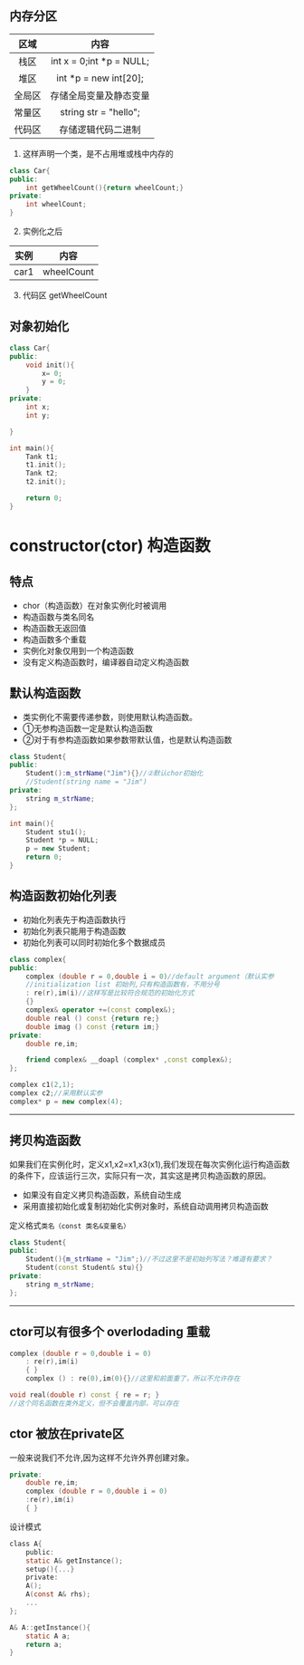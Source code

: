 ## 内存分区

| 区域 |内容|
|:--:|:--:|
|栈区|int x = 0;int *p = NULL;|
|堆区|int *p = new int[20];|
|全局区|存储全局变量及静态变量|
|常量区|string str = "hello";|
|代码区|存储逻辑代码二进制|

1. 这样声明一个类，是不占用堆或栈中内存的
```C++
class Car{
public:
    int getWheelCount(){return wheelCount;}
private:
    int wheelCount;
}
```
2. 实例化之后

| 实例 |内容|
|:--:|:--:|
|car1|wheelCount|

3. 代码区
getWheelCount

## 对象初始化

```C++
class Car{
public:
    void init(){
        x= 0;
        y = 0;
    }
private:
    int x;
    int y;

}
```
```C++
int main(){
    Tank t1;
    t1.init();
    Tank t2;
    t2.init();

    return 0;
}
```
# constructor(ctor) 构造函数
## 特点
* chor（构造函数）在对象实例化时被调用
* 构造函数与类名同名
* 构造函数无返回值
* 构造函数多个重载
* 实例化对象仅用到一个构造函数
* 没有定义构造函数时，编译器自动定义构造函数

## 默认构造函数
* 类实例化不需要传递参数，则使用默认构造函数。
* ①无参构造函数一定是默认构造函数
* ②对于有参构造函数如果参数带默认值，也是默认构造函数
```C++
class Student{
public:
    Student():m_strName("Jim"){}//②默认chor初始化
    //Student(string name = "Jim")
private:
    string m_strName;
};
```
```C++
int main(){
    Student stu1();
    Student *p = NULL;
    p = new Student;
    return 0;
}
```
## 构造函数初始化列表
* 初始化列表先于构造函数执行
* 初始化列表只能用于构造函数
* 初始化列表可以同时初始化多个数据成员


```C++
class complex{
public:
    complex (double r = 0,double i = 0)//default argument（默认实参
    //initialization list 初始列,只有构造函数有，不用分号
    : re(r),im(i)//这样写是比较符合规范的初始化方式
    {}
    complex& operator +=(const complex&);
    double real () const {return re;}
    double imag () const {return im;}
private:
    double re,im;

    friend complex& __doapl (complex* ,const complex&);
};
```


```C++
complex c1(2,1);
complex c2;//采用默认实参
complex* p = new complex(4);
```
---
## 拷贝构造函数
如果我们在实例化时，定义x1,x2=x1,x3(x1),我们发现在每次实例化运行构造函数的条件下，应该运行三次，实际只有一次，其实这是拷贝构造函数的原因。

* 如果没有自定义拷贝构造函数，系统自动生成
* 采用直接初始化或复制初始化实例对象时，系统自动调用拷贝构造函数

定义格式```类名（const 类名&变量名）```

```C++
class Student{
public:
    Student(){m_strName = "Jim";)//不过这里不是初始列写法？难道有要求？
    Student(const Student& stu){}
private:
    string m_strName;
};
```
---
##  ctor可以有很多个 overlodading 重载
```C++
complex (double r = 0,double i = 0)
    : re(r),im(i)
    { }
    complex () : re(0),im(0){}//这里和前面重了，所以不允许存在
```

```C++
void real(double r) const { re = r; }
//这个同名函数在类外定义，但不会覆盖内部，可以存在
```

## ctor 被放在private区
一般来说我们不允许,因为这样不允许外界创建对象。 
```C++
private:
    double re,im;
    complex (double r = 0,double i = 0)
    :re(r),im(i)
    { }
```
设计模式 
```C
class A{
    public:
    static A& getInstance();
    setup(){...}
    private:
    A();
    A(const A& rhs);
    ...
};

A& A::getInstance(){
    static A a;
    return a;
}
```